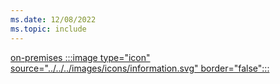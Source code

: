 ```yaml
---
ms.date: 12/08/2022
ms.topic: include
---
```


[on-premises :::image type="icon" source="../../../images/icons/information.svg" border="false":::](../hello-how-it-works-technology.md#on-premises-deployment "For organizations using Active Directory identities, not synchronized to Azure AD. Device management is usually done via Group Policy")

